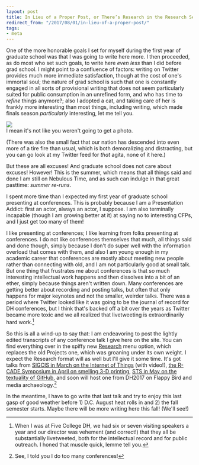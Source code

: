 ```yaml
---
layout: post
title: In Lieu of a Proper Post, or There’s Research in the Research Section Now
redirect_from: "/2017/08/01/in-lieu-of-a-proper-post/"
tags:
- meta
---
```


One of the more honorable goals I set for myself during the first year of graduate school was that I was going to write here more. I then proceeded, as do most who set such goals, to write here *even less* than I did before grad school. I might point to a confluence of factors: writing on Twitter provides much more immediate satisfaction, though at the cost of one's immortal soul; the nature of grad school is such that one is constantly engaged in all sorts of provisional writing that does not seem particularly suited for public consumption in an unrefined form, and who has time to *refine* things anymore?; also I adopted a cat, and taking care of her is frankly more interesting than most things, including writing, which made finals season *particularly* interesting, let me tell you.

<img src="/assets/img/agatha.jpg"/>
<div class="caption">I mean it's not like you weren't going to get a photo.</div>

(There was also the small fact that our nation has descended into even more of a tire fire than usual, which is both demoralizing and distracting, but you can go look at my Twitter feed for *that* agita, none of it here.)

But these are all excuses! And graduate school does not care about excuses! However! This is the summer, which means that all things said and done I am still on Nebulous Time, and as such can indulge in that great pasttime: *summer re-runs*.

I spent more time than I expected my first year of graduate school presenting at conferences. This is probably because I am a Presentation Addict: first an actor, always an actor, I suppose. I am also terminally incapable (though I am growing better at it) at saying no to interesting CFPs, and I just get too many of them!

I like presenting at conferences; I like learning from folks presenting at conferences. I do not like conferences themselves that much, all things said and done though, simply because I don't do super well with the information overload that comes with them, and also I am young enough in my academic career that conferences are mostly about meeting new people rather than connecting with old, and I am not particularly good at small talk. But one thing that frustrates me about conferences is that so much interesting intellectual work happens and then dissolves into a bit of an ether, simply because things aren't written down. Many conferences are getting better about recording and posting talks, but often that only happens for major keynotes and not the smaller, weirder talks. There was a period where Twitter looked like it was going to be the journal of record for DH conferences, but I think that's backed off a bit over the years as Twitter became more toxic and we all realized that livetweeting is extraordinarily hard work.[^1]

[^1]: When I was at Five College DH, we had six or seven visiting speakers a year and our director was vehement (and correct!) that they all be substantially livetweeted, both for the intellectual record and for public outreach. I honed that muscle quick, lemme tell you.

So this is all a wind-up to say that: I am endeavoring to post the lightly edited transcripts of any conference talk I give here on the site. You can find everything over in the spiffy new [Research](/research) menu option, which replaces the old Projects one, which was groaning under its own weight. I expect the Research format will as well but I'll give it some time. It's got talks from [SIGCIS in March on the Internet of Things](/research/2017/sigcis/) (with video!), [the R-CADE Symposium in April on smelling 3-D printing](/research/2017/rcade/), [STS in May on the textuality of GitHub](/research/2017/sts/), and soon will host one from DH2017 on Flappy Bird and media archaeology.[^2]

[^2]: See, I told you I do too many conferences!

In the meantime, I have to go write that last talk and try to enjoy this last gasp of good weather before 1) D.C. August heat rolls in and 2) the fall semester starts. Maybe there will be more writing here this fall! (We'll see!)
